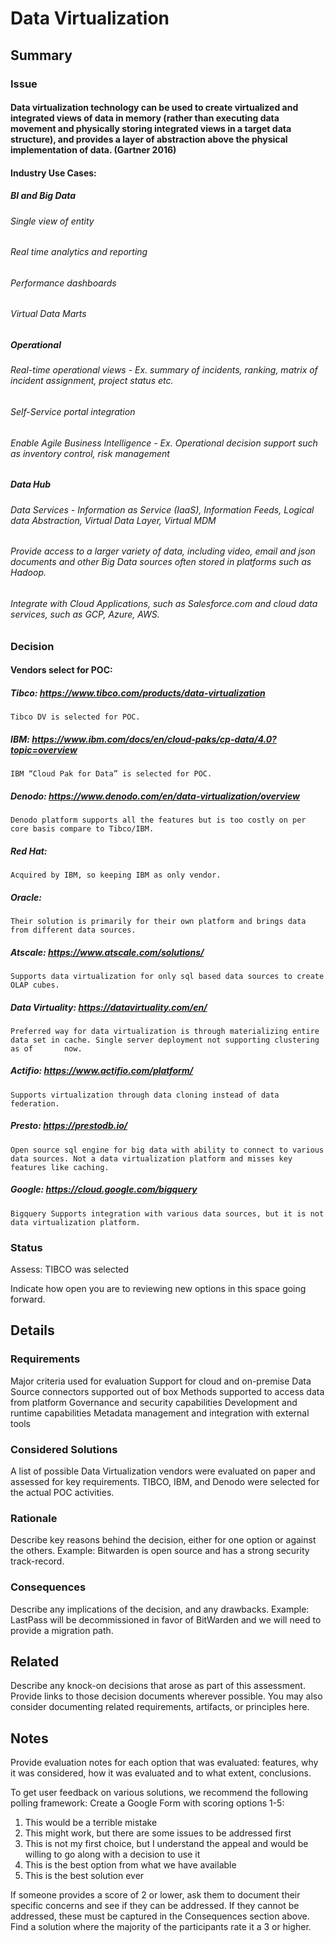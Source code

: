 # Data Virtualization
## Summary
### Issue
#### Data virtualization technology can be used to create virtualized and integrated views of data in memory (rather than executing data movement and physically storing integrated views in a target data structure), and provides a layer of abstraction above the physical implementation of data. (Gartner 2016)

#### Industry Use Cases:
##### BI and Big Data 
###### Single view of entity
###### Real time analytics and reporting
###### Performance dashboards
###### Virtual Data Marts
##### Operational
###### Real-time operational views - Ex. summary of incidents, ranking, matrix of incident assignment, project status etc.
###### Self-Service portal integration
###### Enable Agile Business Intelligence - Ex. Operational decision support such as inventory control, risk management
##### Data Hub
###### Data Services - Information as Service (IaaS), Information Feeds, Logical data Abstraction, Virtual Data Layer, Virtual MDM
###### Provide access to a larger variety of data, including video, email and json documents and other Big Data sources often stored in platforms such as Hadoop.
###### Integrate with Cloud Applications, such as Salesforce.com and cloud data services, such as GCP, Azure, AWS.

### Decision
#### Vendors select for POC:
##### Tibco: https://www.tibco.com/products/data-virtualization
    Tibco DV is selected for POC.
##### IBM: https://www.ibm.com/docs/en/cloud-paks/cp-data/4.0?topic=overview
    IBM “Cloud Pak for Data” is selected for POC.
##### Denodo: https://www.denodo.com/en/data-virtualization/overview 
    Denodo platform supports all the features but is too costly on per core basis compare to Tibco/IBM.
##### Red Hat: 
    Acquired by IBM, so keeping IBM as only vendor.
##### Oracle: 
    Their solution is primarily for their own platform and brings data from different data sources.
##### Atscale: https://www.atscale.com/solutions/ 
    Supports data virtualization for only sql based data sources to create OLAP cubes.
##### Data Virtuality: https://datavirtuality.com/en/ 
    Preferred way for data virtualization is through materializing entire data set in cache. Single server deployment not supporting clustering as of       now. 
##### Actifio: https://www.actifio.com/platform/ 
    Supports virtualization through data cloning instead of data federation.
##### Presto: https://prestodb.io/ 
    Open source sql engine for big data with ability to connect to various data sources. Not a data virtualization platform and misses key features like caching.
##### Google: https://cloud.google.com/bigquery 
    Bigquery Supports integration with various data sources, but it is not data virtualization platform.


### Status
Assess: TIBCO was selected

Indicate how open you are to reviewing new options in this space going forward.

## Details
### Requirements
Major criteria used for evaluation
  Support for cloud and on-premise
  Data Source connectors supported out of box
  Methods supported to access data from platform
  Governance and security capabilities
  Development and runtime capabilities
  Metadata management and integration with external tools
  
### Considered Solutions
A list of possible Data Virtualization vendors were evaluated on paper and assessed for key requirements. TIBCO, IBM, and Denodo were selected for the actual POC activities.

### Rationale
Describe key reasons behind the decision, either for one option or against the others. Example: Bitwarden is open source and has a strong security track-record.
### Consequences
Describe any implications of the decision, and any drawbacks. Example: LastPass will be decommissioned in favor of BitWarden and we will need to provide a migration path.

## Related
Describe any knock-on decisions that arose as part of this assessment. Provide links to those decision documents wherever possible.
You may also consider documenting related requirements, artifacts, or principles here.

## Notes
Provide evaluation notes for each option that was evaluated: features, why it was considered, how it was evaluated and to what extent, conclusions.

To get user feedback on various solutions, we recommend the following polling framework:
Create a Google Form with scoring options 1-5: 
1. This would be a terrible mistake
2. This might work, but there are some issues to be addressed first
3. This is not my first choice, but I understand the appeal and would be willing to go along with a decision to use it
4. This is the best option from what we have available
5. This is the best solution ever

If someone provides a score of 2 or lower, ask them to document their specific concerns and see if they can be addressed. If they cannot be addressed, these must be captured in the Consequences section above. Find a solution where the majority of the participants rate it a 3 or higher.
